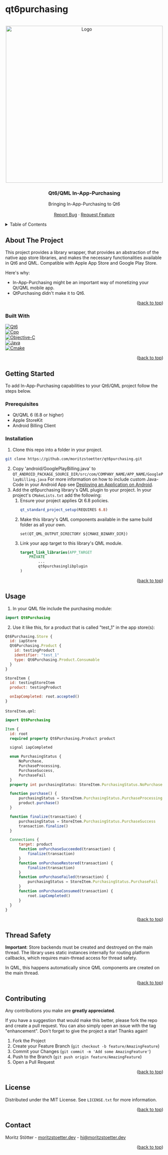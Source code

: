 # qt6purchasing
<a name="readme-top"></a>


<!-- PROJECT LOGO -->
<br />
<div align="center">
  <a href="https://github.com/moritzstoetter/qt6purchasing">
    <img src="logo.png" alt="Logo" width="500" height="auto">
  </a>

  <h3 align="center">Qt6/QML In-App-Purchasing</h3>

  <p align="center">
    Bringing In-App-Purchasing to Qt6
    <br />
    <br />
    <a href="https://github.com/moritzstoetter/qt6purchasing/issues">Report Bug</a>
    ·
    <a href="https://github.com/moritzstoetter/qt6purchasing/issues">Request Feature</a>
  </p>
</div>



<!-- TABLE OF CONTENTS -->
<details>
  <summary>Table of Contents</summary>
  <ol>
    <li>
      <a href="#about-the-project">About The Project</a>
      <ul>
        <li><a href="#built-with">Built With</a></li>
      </ul>
    </li>
    <li>
      <a href="#getting-started">Getting Started</a>
      <ul>
        <li><a href="#prerequisites">Prerequisites</a></li>
        <li><a href="#installation">Installation</a></li>
      </ul>
    </li>
    <li><a href="#usage">Usage</a></li>
    <li><a href="#contributing">Contributing</a></li>
    <li><a href="#license">License</a></li>
    <li><a href="#contact">Contact</a></li>
  </ol>
</details>



<!-- ABOUT THE PROJECT -->
## About The Project

This project provides a library wrapper, that provides an abstraction of the native app store libraries, and makes the necessary functionalities available in Qt6 and QML. Compatible with Apple App Store and Google Play Store.

Here's why:
* In-App-Purchasing might be an important way of monetizing your Qt/QML mobile app.
* QtPurchasing didn't make it to Qt6.


<p align="right">(<a href="#readme-top">back to top</a>)</p>



### Built With

[![Qt6][qt-badge]][qt-url]<br>
[![Cpp][cpp-badge]][cpp-url]<br>
[![Objective-C][objc-badge]][objc-url]<br>
[![Java][java-badge]][java-url]<br>
[![Cmake][cmake-badge]][cmake-url]<br>

[qt-badge]: https://img.shields.io/badge/Qt/QML-6-20232A?style=for-the-badge&logo=qt&logoColor=41cd52
[qt-url]: https://www.qt.io/product/qt6
[cpp-badge]: https://img.shields.io/badge/C++-17-20232A?style=for-the-badge&logo=cplusplus&logoColor=blue
[cpp-url]: https://isocpp.org/
[objc-badge]: https://img.shields.io/badge/Objective--C-20232A?style=for-the-badge&logo=apple&logoColor=gold
[objc-url]: https://developer.apple.com/library/archive/documentation/Cocoa/Conceptual/ProgrammingWithObjectiveC/Introduction/Introduction.html
[java-badge]: https://img.shields.io/badge/Java-20232A?style=for-the-badge
[java-url]: https://java.com
[cmake-badge]: https://img.shields.io/badge/Cmake-20232A?style=for-the-badge&logo=cmake&logoColor=white
[cmake-url]: https://cmake.org

<p align="right">(<a href="#readme-top">back to top</a>)</p>



<!-- GETTING STARTED -->
## Getting Started

To add In-App-Purchasing capabilities to your Qt6/QML project follow the steps below.

### Prerequisites

* Qt/QML 6 (6.8 or higher)
* Apple StoreKit
* Android Billing Client

### Installation

1. Clone this repo into a folder in your project.
  ```sh
  git clone https://github.com/moritzstoetter/qt6purchasing.git
  ```
2. Copy 'android/GooglePlayBilling.java' to `QT_ANDROID_PACKAGE_SOURCE_DIR/src/com/COMPANY_NAME/APP_NAME/GooglePlayBilling.java`
  For more information on how to include custom Java-Code in your Android App see [Deploying an Application on Android](https://doc.qt.io/qt-6/deployment-android.html).
3. Add the qt6purchasing library's QML plugin to your project. In your project's `CMakeLists.txt` add the following:
   1. Ensure your project applies Qt 6.8 policies.
      ```cmake
	  qt_standard_project_setup(REQUIRES 6.8)
      ```
   2. Make this library's QML components available in the same build folder as all your own.
      ```
	  set(QT_QML_OUTPUT_DIRECTORY ${CMAKE_BINARY_DIR})
      ```
   3. Link your app target to this library's QML module.
      ```cmake
      target_link_libraries(APP_TARGET
          PRIVATE
              ...
              qt6purchasinglibplugin
      )
      ```

<p align="right">(<a href="#readme-top">back to top</a>)</p>



<!-- USAGE EXAMPLES -->
## Usage

1. In your QML file include the purchasing module:
  ```qml
  import Qt6Purchasing
  ```
2. Use it like this, for a product that is called "test_1" in the app store(s):
  ```qml
  Qt6Purchasing.Store {
    id: iapStore
    Qt6Purchasing.Product {
      id: testingProduct
      identifier: "test_1"
      type: Qt6Purchasing.Product.Consumable
    }
  }

  StoreItem {
    id: testingStoreItem
    product: testingProduct

    onIapCompleted: root.accepted()
  }
  ```
  `StoreItem.qml`:
  ```qml
  import Qt6Purchasing

  Item {
    id: root
    required property Qt6Purchasing.Product product

    signal iapCompleted

    enum PurchasingStatus {
        NoPurchase,
        PurchaseProcessing,
        PurchaseSuccess,
        PurchaseFail
    }
    property int purchasingStatus: StoreItem.PurchasingStatus.NoPurchase

    function purchase() {
        purchasingStatus = StoreItem.PurchasingStatus.PurchaseProcessing
        product.purchase()
    }

    function finalize(transaction) {
        purchasingStatus = StoreItem.PurchasingStatus.PurchaseSuccess
        transaction.finalize()
    }

    Connections {
        target: product
        function onPurchaseSucceeded(transaction) {
            finalize(transaction)
        }
        function onPurchaseRestored(transaction) {
            finalize(transaction)
        }
        function onPurchaseFailed(transaction) {
            purchasingStatus = StoreItem.PurchasingStatus.PurchaseFail
        }
        function onPurchaseConsumed(transaction) {
            root.iapCompleted()
        }
    }
  }
  ```

<p align="right">(<a href="#readme-top">back to top</a>)</p>


## Thread Safety

**Important**: Store backends must be created and destroyed on the main thread. The library uses static instances internally for routing platform callbacks, which requires main-thread access for thread safety.

In QML, this happens automatically since QML components are created on the main thread.

<p align="right">(<a href="#readme-top">back to top</a>)</p>


<!-- CONTRIBUTING -->
## Contributing

Any contributions you make are **greatly appreciated**.

If you have a suggestion that would make this better, please fork the repo and create a pull request. You can also simply open an issue with the tag "enhancement".
Don't forget to give the project a star! Thanks again!

1. Fork the Project
2. Create your Feature Branch (`git checkout -b feature/AmazingFeature`)
3. Commit your Changes (`git commit -m 'Add some AmazingFeature'`)
4. Push to the Branch (`git push origin feature/AmazingFeature`)
5. Open a Pull Request

<p align="right">(<a href="#readme-top">back to top</a>)</p>



<!-- LICENSE -->
## License

Distributed under the MIT License. See `LICENSE.txt` for more information.

<p align="right">(<a href="#readme-top">back to top</a>)</p>



<!-- CONTACT -->
## Contact

Moritz Stötter - [moritzstoetter.dev](https://www.moritzstoetter.dev) - hi@moritzstoetter.dev


<p align="right">(<a href="#readme-top">back to top</a>)</p>
